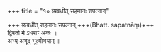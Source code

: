 +++
title = "१० व्यवधीत् सहमानः सपत्नान्"

+++
व्यवधीत् सहमानः सपत्नान् +++(Bhatt. sapatnāṃ)+++  
द्विषतो मे ऽधराꣳ अकः ।  
अभ्य् अभूद् भूत्योभयाम् ॥
